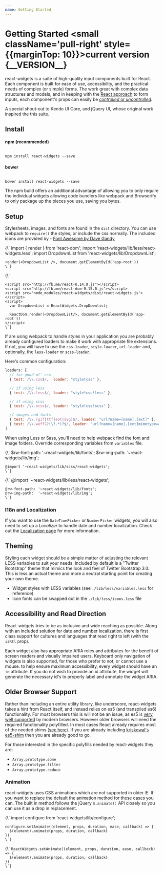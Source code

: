 ```yaml
---
name: Getting Started
---
```


# Getting Started <small className='pull-right' style={{marginTop: 10}}>current version {\_\_VERSION\_\_}</small>

react-widgets is a suite of high-quality input components built for React. Each component is built for ease of use,
accessibility, and the practical needs of complex (or simple) forms. The work great with complex data
structures and models, and in keeping with the [React approach](http://facebook.github.io/react/docs/forms.html#controlled-components) to form inputs,
each component's props can easily be [_controlled_ or _uncontrolled_](controllables).

A special shout-out to Kendo UI Core, and jQuery UI, whose original work inspired the this suite.

## Install

<div className='row'>
<div className='col-sm-6'>
<h4>npm (recommended)</h4>
<pre><code>
npm install react-widgets --save
</code></pre>
</div>
<div className='col-sm-6'>
<h4>bower</h4>
<pre><code>
bower install react-widgets --save
</code></pre>
</div>
</div>

The npm build offers an additional advantage of allowing you to only require the individual widgets allowing code
bundlers like webpack and Browserify to only package up the pieces you use, saving you bytes.

## Setup

Stylesheets, images, and fonts are found in the `dist` directory. You can use webpack to `require()` the styles,
or include the css normally. The included icons are provided by - <a href="http://fontawesome.io">Font Awesome by Dave Gandy</a>

<TabbedCodeBlock>
  <Tab title="webpack">
    {\`
    import { render } from 'react-dom';
    import 'react-widgets/lib/less/react-widgets.less';
    import DropdownList from 'react-widgets/lib/DropdownList';

    render(<DropdownList />, document.getElementById('app-root'))
    \`}
  </Tab>
  <Tab title="browser globals">
    {\`
    <link href="dist/css/react-widgets.css" rel="stylesheet"/>

    <script src="http://fb.me/react-0.14.0.js"></script>
    <script src="http://fb.me/react-dom-0.15.0.js"></script>
    <script src='node_modules/react-widgets/dist/react-widgets.js'></script>
    <script>
      var DropdownList = ReactWidgets.DropDownlist;

      ReactDom.render(<DropdownList/>, document.getElementById('app-root'))
    </script>
    \`}
  </Tab>
</TabbedCodeBlock>

If are using webpack to handle styles in your application you are probably already configured
loaders to make it work with appropriate file extensions. If not, you will have to use
the `css-loader`, `style-loader`, `url-loader` and, optionally, the `less-loader` or
`scss-loader`.

Here's common configuration:

```js
loaders: [
  // for good ol' css
  { test: /\\.css$/,  loader: "style!css" },

  // if using less
  { test: /\\.less$/, loader: "style!css!less" },

  // if using scss
  { test: /\\.scss$/, loader: "style!css!scss" },

  // images and fonts
  { test: /\\.(gif|ttf|eot|svg)$/, loader: "url?name=[name].[ext]" },
  { test: /\\.woff2?(\?.*)?$/, loader: "url?name=[name].[ext]mimetype=application/font-woff" },
]
```

When using Less or Sass, you'll need to help webpack find the font and image folders.
Override corresponding variables from `variables` file.

<TabbedCodeBlock>
  <Tab title="Sass" lang="text/x-scss">
    {\`
    $rw-font-path: '~react-widgets/lib/fonts';
    $rw-img-path:  '~react-widgets/lib/img';

    @import '~react-widgets/lib/scss/react-widgets';
    \`}
  </Tab>
  <Tab title="Less" lang="text/x-less">
    {\`
    @import '~react-widgets/lib/less/react-widgets';

    @rw-font-path: '~react-widgets/lib/fonts';
    @rw-img-path:  '~react-widgets/lib/img';
    \`}
  </Tab>
</TabbedCodeBlock>

### I18n and Localization

If you want to use the `DateTimePicker` or `NumberPicker` widgets, you will also need to set up a *Localizer* to handle
date and number localization. Check out the [Localization page](i18n) for more information.

## Theming

Styling each widget should be a simple matter of adjusting the relevant LESS variables to suit your needs.
Included by default is a "Twitter Bootstrap" theme that mimics the look and feel of Twitter Bootstrap 3.0.
This is less an actual theme and more a neutral starting point for creating your own theme.

- Widget styles with LESS variables (see `./lib/less/variables.less` for reference).
- Icon fonts can be swapped out in the `./lib/less/icons.less` file

## Accessibility and Read Direction

React-widgets tries to be as inclusive and wide reaching as possible. Along with an included solution for
date and number localization, there is first class support for cultures and languages that read
right to left (with the `isRtl` prop).

Each widget also has appropriate ARIA roles and attributes for the benefit of screen readers and visually
impaired users. Keyboard only navigation of widgets is also supported, for those who prefer to not,
or cannot use a mouse. to help ensure maximum accessibility, every widget should have
an `id` attribute. If you do not wish to provide an id attribute, the widget will generate
the necessary id's to properly label and annotate the widget ARIA.

## Older Browser Support

Rather than including an entire utility library, like underscore, react-widgets takes a hint from React itself,
and instead relies on es5 (and transpiled es6) functionality. For most browsers this is will not be an issue, as es5
is [very well supported](http://kangax.github.io/compat-table/es5/) by modern browsers.
However older browsers will need the required functionality polyfilled.
In most cases React already requires most of the needed shims ([see here](http://facebook.github.io/react/docs/working-with-the-browser.html#polyfills-needed-to-support-older-browsers)).
If you are already including [kriskowal's es5-shim](https://github.com/es-shims/es5-shim')
then you are already good to go.

For those interested in the specific polyfills needed by react-widgets they are:

- `Array.prototype.some`
- `Array.prototype.filter`
- `Array.prototype.reduce`

### Animation
react-widgets uses CSS animations which are not supported in older IE. If you want to replace the
default the animation method for these cases you can. The built in method follows the
jQuery `$.animate()` API closely so you can use it as a drop in replacement.

<TabbedCodeBlock>
  <Tab title="Configure module">
    {\`
    import configure from 'react-widgets/lib/configure';

    configure.setAnimate((element, props, duration, ease, callback) => {
      $(element).animate(props, duration, callback)
    })
    \`}
  </Tab>
  <Tab title="Main import">
    {\`
    <import ReactWidgets from 'react-widgets';

    ReactWidgets.setAnimate((element, props, duration, ease, callback) => {
      $(element).animate(props, duration, callback)
    })
    \`}
  </Tab>
</TabbedCodeBlock>
